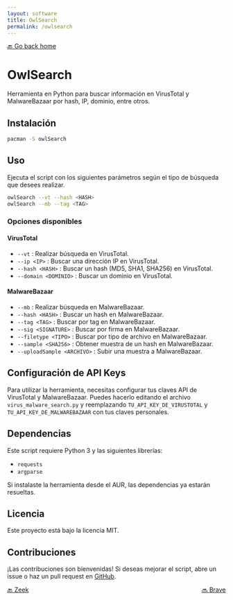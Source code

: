 ```yaml
---
layout: software
title: OwlSearch
permalink: /owlsearch
---
```


[🔙 Go back home](/OwlArchRepo/)

# OwlSearch

Herramienta en Python para buscar información en VirusTotal y MalwareBazaar por hash, IP, dominio, entre otros.

## Instalación

```sh
pacman -S owlSearch
```

## Uso

Ejecuta el script con los siguientes parámetros según el tipo de búsqueda que desees realizar.

```sh
owlSearch --vt --hash <HASH>
owlSearch --mb --tag <TAG>
```

### Opciones disponibles

#### VirusTotal
- `--vt` : Realizar búsqueda en VirusTotal.
- `--ip <IP>` : Buscar una dirección IP en VirusTotal.
- `--hash <HASH>` : Buscar un hash (MD5, SHA1, SHA256) en VirusTotal.
- `--domain <DOMINIO>` : Buscar un dominio en VirusTotal.

#### MalwareBazaar
- `--mb` : Realizar búsqueda en MalwareBazaar.
- `--hash <HASH>` : Buscar un hash en MalwareBazaar.
- `--tag <TAG>` : Buscar por tag en MalwareBazaar.
- `--sig <SIGNATURE>` : Buscar por firma en MalwareBazaar.
- `--filetype <TIPO>` : Buscar por tipo de archivo en MalwareBazaar.
- `--sample <SHA256>` : Obtener muestra de un hash en MalwareBazaar.
- `--uploadSample <ARCHIVO>` : Subir una muestra a MalwareBazaar.

## Configuración de API Keys

Para utilizar la herramienta, necesitas configurar tus claves API de VirusTotal y MalwareBazaar. Puedes hacerlo editando el archivo `virus_malware_search.py` y reemplazando `TU_API_KEY_DE_VIRUSTOTAL` y `TU_API_KEY_DE_MALWAREBAZAAR` con tus claves personales.

## Dependencias

Este script requiere Python 3 y las siguientes librerías:
- `requests`
- `argparse`

Si instalaste la herramienta desde el AUR, las dependencias ya estarán resueltas.

## Licencia

Este proyecto está bajo la licencia MIT.

## Contribuciones

¡Las contribuciones son bienvenidas! Si deseas mejorar el script, abre un issue o haz un pull request en [GitHub](https://github.com/Leku2020/OwlArchRepo/tree/main/ownSoftware/OwlSearch).

<div style="display: flex; justify-content: space-between;">
  <a href="zeek">🔙 Zeek</a>
  <a href="brave">🔜 Brave</a>
</div>
